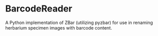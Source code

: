 # BarcodeReader
A Python implementation of ZBar (utilizing pyzbar) for use in renaming herbarium specimen images with barcode content.
